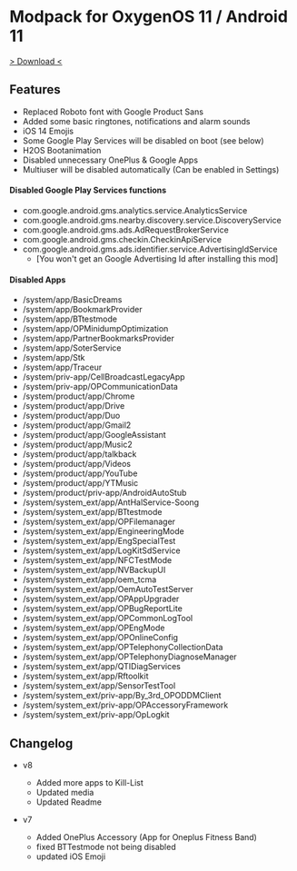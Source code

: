# Modpack for OxygenOS 11 / Android 11

[> Download <](https://github.com/niklas389/kb2003_R_modpack/releases/latest)

## Features

- Replaced Roboto font with Google Product Sans
- Added some basic ringtones, notifications and alarm sounds
- iOS 14 Emojis
- Some Google Play Services will be disabled on boot (see below)
- H2OS Bootanimation
- Disabled unnecessary OnePlus & Google Apps
- Multiuser will be disabled automatically (Can be enabled in Settings)

#### Disabled Google Play Services functions

- com.google.android.gms.analytics.service.AnalyticsService
- com.google.android.gms.nearby.discovery.service.DiscoveryService
- com.google.android.gms.ads.AdRequestBrokerService
- com.google.android.gms.checkin.CheckinApiService
- com.google.android.gms.ads.identifier.service.AdvertisingIdService
    - [You won't get an Google Advertising Id after installing this mod]

#### Disabled Apps
- /system/app/BasicDreams
- /system/app/BookmarkProvider
- /system/app/BTtestmode
- /system/app/OPMinidumpOptimization
- /system/app/PartnerBookmarksProvider
- /system/app/SoterService
- /system/app/Stk
- /system/app/Traceur
- /system/priv-app/CellBroadcastLegacyApp
- /system/priv-app/OPCommunicationData
- /system/product/app/Chrome
- /system/product/app/Drive
- /system/product/app/Duo
- /system/product/app/Gmail2
- /system/product/app/GoogleAssistant
- /system/product/app/Music2
- /system/product/app/talkback
- /system/product/app/Videos
- /system/product/app/YouTube
- /system/product/app/YTMusic
- /system/product/priv-app/AndroidAutoStub
- /system/system_ext/app/AntHalService-Soong
- /system/system_ext/app/BTtestmode
- /system/system_ext/app/OPFilemanager
- /system/system_ext/app/EngineeringMode
- /system/system_ext/app/EngSpecialTest
- /system/system_ext/app/LogKitSdService
- /system/system_ext/app/NFCTestMode
- /system/system_ext/app/NVBackupUI
- /system/system_ext/app/oem_tcma
- /system/system_ext/app/OemAutoTestServer
- /system/system_ext/app/OPAppUpgrader
- /system/system_ext/app/OPBugReportLite
- /system/system_ext/app/OPCommonLogTool
- /system/system_ext/app/OPEngMode
- /system/system_ext/app/OPOnlineConfig
- /system/system_ext/app/OPTelephonyCollectionData
- /system/system_ext/app/OPTelephonyDiagnoseManager
- /system/system_ext/app/QTIDiagServices
- /system/system_ext/app/Rftoolkit
- /system/system_ext/app/SensorTestTool
- /system/system_ext/priv-app/By_3rd_OPODDMClient
- /system/system_ext/priv-app/OPAccessoryFramework
- /system/system_ext/priv-app/OpLogkit


## Changelog

- v8
    - Added more apps to Kill-List
    - Updated media
    - Updated Readme

- v7
    - Added OnePlus Accessory (App for Oneplus Fitness Band)
    - fixed BTTestmode not being disabled
    - updated iOS Emoji
